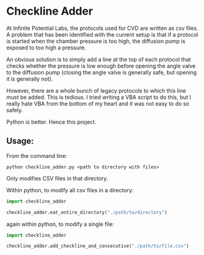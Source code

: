 # Checkline Adder
At Infinite Potential Labs, the protocols used for CVD are written as csv files.
A problem that has been identified with the current setup is that if a protocol is started when the chamber pressure is too high,
the diffusion pump is exposed to too high a pressure.

An obvious solution is to simply add a line at the top of each protocol that checks whether the pressure is low enough before opening the angle valve to the diffusion pump
(closing the angle valve is generally safe, but opening it is generally not).

However, there are a whole bunch of legacy protocols to which this line must be added. This is tedious. I tried writing a VBA script to do this,
but I really hate VBA from the bottom of my heart and it was not easy to do so safely.

Python is better. Hence this project.

## Usage:
From the command line:

`python checkline_adder.py <path to directory with files>`

Only modifies CSV files in that directory.

Within python, to modify all csv files in a directory:

``` python
import checkline_adder

checkline_adder.eat_entire_directory("./path/to/directory")
```

again within python, to modify a single file:

``` python
import checkline_adder

checkline_adder.add_checkline_and_consecutive("./path/to/file.csv")
```

